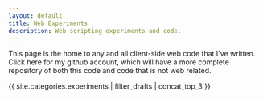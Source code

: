 ```yaml
---
layout: default
title: Web Experiments
description: Web scripting experiments and code.
---
```


This page is the home to any and all client-side web code that I've written. Click here for my github account, which will have a more complete repository of both this code and code that is not web related.

{{ site.categories.experiments | filter_drafts | concat_top_3 }}
